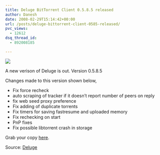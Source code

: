 ```yaml
---
title: Deluge BitTorrent Client 0.5.8.5 released
author: Danesh
date: 2008-02-29T15:14:42+00:00
url: /posts/deluge-bittorrent-client-0585-released/
pvc_views:
  - 12612
dsq_thread_id:
  - 892008185

---
```

![][1]

A new verison of Deluge is out. Version 0.5.8.5

Changes made to this version shown below,

  * Fix force recheck
  * auto scraping of tracker if it doesn&#8217;t report number of peers on reply
  * fix web seed proxy preference
  * Fix adding of duplicate torrents
  * Fix timers for saving fastresume and uploaded memory
  * Fix rechecking on start
  * PnP fixes
  * Fix possible libtorrent crash in storage

Grab your copy [here][2].

Source: [Deluge][3]

 [1]: http://img521.imageshack.us/img521/1995/deluge0585im8.png
 [2]: http://deluge-torrent.org/downloads.php
 [3]: http://deluge-torrent.org/